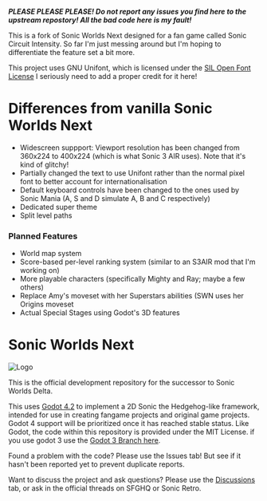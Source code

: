 ***PLEASE PLEASE PLEASE! Do not report any issues you find here to the upstream repostory! All the bad code here is my fault!***

This is a fork of Sonic Worlds Next designed for a fan game called Sonic Circuit Intensity. So far I'm just messing around but I'm hoping to differentiate the feature set a bit more.

This project uses GNU Unifont, which is licensed under the [SIL Open Font License](https://unifoundry.com/OFL-1.1.txt)
I seriously need to add a proper credit for it here!

# Differences from vanilla Sonic Worlds Next

- Widescreen suppport: Viewport resolution has been changed from 360x224 to 400x224 (which is what Sonic 3 AIR uses). Note that it's kind of glitchy!
- Partially changed the text to use Unifont rather than the normal pixel font to better account for internationalisation
- Default keyboard controls have been changed to the ones used by Sonic Mania (A, S and D simulate A, B and C respectively)
- Dedicated super theme
- Split level paths

### Planned Features

- World map system
- Score-based per-level ranking system (similar to an S3AIR mod that I'm working on)
- More playable characters (specifically Mighty and Ray; maybe a few others)
- Replace Amy's moveset with her Superstars abilities (SWN uses her Origins moveset
- Actual Special Stages using Godot's 3D features

# Sonic Worlds Next

![Logo](https://github.com/Techokami/SonicWorldsNext/blob/main/icon.png)

This is the official development repository for the successor to Sonic Worlds Delta.

This uses [Godot 4.2](https://godotengine.org/) to implement a 2D Sonic the Hedgehog-like framework, intended for use in creating fangame projects and original game projects. Godot 4 support will be prioritized once it has reached stable status. Like Godot, the code within this repository is provided under the MIT License.
 if you use godot 3 use the [Godot 3 Branch here](https://github.com/Techokami/SonicWorldsNext/tree/Sonic-Worlds-Next-Godot-3).

Found a problem with the code? Please use the Issues tab! But see if it hasn't been reported yet to prevent duplicate reports.

Want to discuss the project and ask questions? Please use the [Discussions](https://github.com/Techokami/SonicWorldsNext/discussions) tab, or ask in the official threads on SFGHQ or Sonic Retro.
